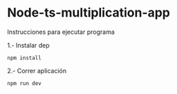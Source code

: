 # Node-ts-multiplication-app


Instrucciones para ejecutar programa

1.- Instalar dep
```
npm install
```
2.- Correr aplicación
```
npm run dev
```
